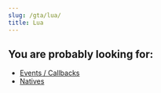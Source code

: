 ```yaml
---
slug: /gta/lua/
title: Lua
---
```

## You are probably looking for:

* [Events / Callbacks](events.md)
* [Natives](https://nativedb.dotindustries.dev/natives)